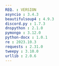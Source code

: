 ```yaml
---
REQ. : VERSION
asyncio : 3.4.3
beautifulsoup4 : 4.9.3
discord.py : 1.7.3
dnspython : 2.1.0
pymongo : 3.12.0
python-docx : 1.0.1
re : 2023.10.3
requests : 2.31.0
tweepy : 3.10.0
urllib : 2.0.6
---
```

